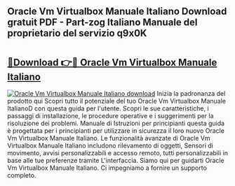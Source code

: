 ## Oracle Vm Virtualbox Manuale Italiano Download gratuit PDF - Part-zog Italiano Manuale del proprietario del servizio q9x0K

# <h2><a href="http://dfdlgwq.blite.top/?on=Oracle+Vm+Virtualbox+Manuale+Italiano">🔗Download 👉🔴 Oracle Vm Virtualbox Manuale Italiano</a></h2>

[![Oracle Vm Virtualbox Manuale Italiano download](https://i.imgur.com/lujVjoI.png)](http://dfdlgwq.blite.top/?on=Oracle+Vm+Virtualbox+Manuale+Italiano)
Inizia la padronanza del prodotto qui Scopri tutto il potenziale del tuo Oracle Vm Virtualbox Manuale ItalianoD con questa guida per l'utente. Scopri le sue caratteristiche, i passaggi di installazione, le procedure operative e i suggerimenti per la risoluzione dei problemi. Manuale di Istruzioni per principianti questa guida è progettata per i principianti per utilizzare in sicurezza il loro nuovo Oracle Vm Virtualbox Manuale Italiano. Le funzionalità avanzate di Oracle Vm Virtualbox Manuale Italiano includono rilevamento di oggetti, Sensori di movimento, avvisi personalizzabili e accesso remoto, tutti personalizzabili in base alle tue preferenze tramite L'interfaccia. Siamo qui per guidarti Oracle Vm Virtualbox Manuale Italiano. Ci impegniamo a fornire un supporto completo.
